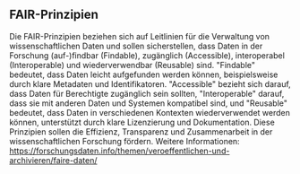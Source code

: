 ## FAIR-Prinzipien
Die FAIR-Prinzipien beziehen sich auf Leitlinien für die Verwaltung von wissenschaftlichen Daten und sollen sicherstellen, dass Daten in der Forschung (auf-)findbar (Findable), zugänglich (Accessible), interoperabel (Interoperable) und wiederverwendbar (Reusable) sind. "Findable" bedeutet, dass Daten leicht aufgefunden werden können, beispielsweise durch klare Metadaten und Identifikatoren. "Accessible" bezieht sich darauf, dass Daten für Berechtigte zugänglich sein sollten, "Interoperable" darauf, dass sie mit anderen Daten und Systemen kompatibel sind, und "Reusable" bedeutet, dass Daten in verschiedenen Kontexten wiederverwendet werden können, unterstützt durch klare Lizenzierung und Dokumentation. Diese Prinzipien sollen die Effizienz, Transparenz und Zusammenarbeit in der wissenschaftlichen Forschung fördern.
Weitere Informationen: https://forschungsdaten.info/themen/veroeffentlichen-und-archivieren/faire-daten/ 
